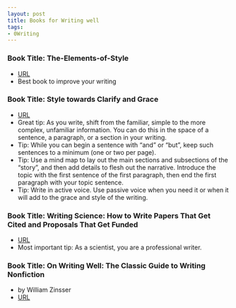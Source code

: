```yaml
---
layout: post
title: Books for Writing well
tags:
- 0Writing
---
```



### Book Title: The-Elements-of-Style
- [URL](https://www.audible.com/pd/The-Elements-of-Style-Recorded-Books-Edition-Audiobook/B002V1NRTW)
- Best book to improve your writing 



### Book Title: Style towards Clarify and Grace
- [URL](https://www.amazon.com/Style-Clarity-Chicago-Writing-Publishing/dp/0226899152)
- Great tip: As you write, shift from the familiar, simple to the more complex, unfamiliar information. You can do this in the space of a sentence, a paragraph, or a section in your writing.  
- Tip:  While you can begin a sentence with “and” or “but”, keep such sentences to a minimum (one or two per page).
- Tip: Use a mind map to lay out the main sections and subsections of the “story”, and then add details to flesh out the narrative. Introduce the topic with the first sentence of the first paragraph, then end the first paragraph with your topic sentence. 
- Tip: Write in active voice. Use passive voice when you need it or when it will add to the grace and style of the writing.



### Book Title: Writing Science: How to Write Papers That Get Cited and Proposals That Get Funded
- [URL](https://www.goodreads.com/book/show/13122323-writing-science)
- Most important tip: As a scientist, you are a professional writer.



### Book Title: On Writing Well: The Classic Guide to Writing Nonfiction 

- by William Zinsser
- [URL](https://www.amazon.com/Writing-Well-Classic-Guide-Nonfiction/dp/0060891548)
